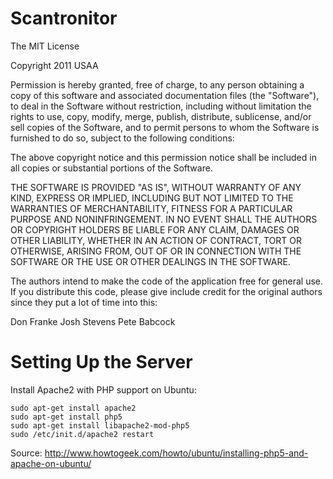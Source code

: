 # Scantronitor

The MIT License

Copyright 2011 USAA

Permission is hereby granted, free of charge, to any person obtaining a copy
of this software and associated documentation files (the "Software"), to deal
in the Software without restriction, including without limitation the rights
to use, copy, modify, merge, publish, distribute, sublicense, and/or sell
copies of the Software, and to permit persons to whom the Software is
furnished to do so, subject to the following conditions:

The above copyright notice and this permission notice shall be included in
all copies or substantial portions of the Software.

THE SOFTWARE IS PROVIDED "AS IS", WITHOUT WARRANTY OF ANY KIND, EXPRESS OR
IMPLIED, INCLUDING BUT NOT LIMITED TO THE WARRANTIES OF MERCHANTABILITY,
FITNESS FOR A PARTICULAR PURPOSE AND NONINFRINGEMENT. IN NO EVENT SHALL THE
AUTHORS OR COPYRIGHT HOLDERS BE LIABLE FOR ANY CLAIM, DAMAGES OR OTHER
LIABILITY, WHETHER IN AN ACTION OF CONTRACT, TORT OR OTHERWISE, ARISING FROM,
OUT OF OR IN CONNECTION WITH THE SOFTWARE OR THE USE OR OTHER DEALINGS IN
THE SOFTWARE.

The authors intend to make the code of the application free for 
general use.  If you distribute this code, please give include credit 
for the	original authors since they put a lot of time into this:

  Don Franke
  Josh Stevens
  Pete Babcock


# Setting Up the Server

Install Apache2 with PHP support on Ubuntu:
```
sudo apt-get install apache2
sudo apt-get install php5
sudo apt-get install libapache2-mod-php5
sudo /etc/init.d/apache2 restart
```
Source:  http://www.howtogeek.com/howto/ubuntu/installing-php5-and-apache-on-ubuntu/

